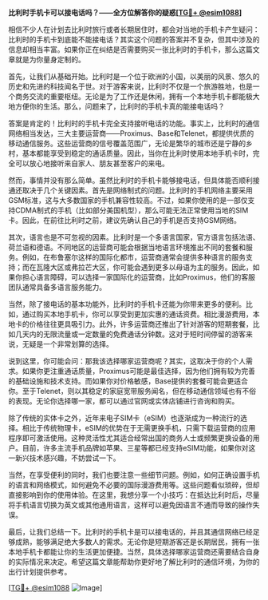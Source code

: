 **比利时手机卡可以接电话吗？——全方位解答你的疑惑[[TG💪+ @esim1088](https://t.me/s/esim1088)]**

相信不少人在计划去比利时旅行或者长期居住时，都会对当地的手机卡产生疑问：比利时的手机卡到底能不能接电话？其实这个问题的答案并不复杂，但其中涉及的信息却相当丰富。如果你正在纠结是否需要购买一张比利时的手机卡，那么这篇文章就是为你量身定制的。

首先，让我们从基础开始。比利时是一个位于欧洲的小国，以美丽的风景、悠久的历史和先进的科技闻名于世。对于游客来说，比利时不仅是一个旅游胜地，也是一个商务交流的重要枢纽。无论是为了工作还是休闲，拥有一个本地手机卡都能极大地方便你的生活。那么，问题来了，比利时的手机卡真的能接电话吗？

答案是肯定的！比利时的手机卡完全支持接听电话的功能。事实上，比利时的通信网络相当发达，三大主要运营商——Proximus、Base和Telenet，都提供优质的移动通信服务。这些运营商的信号覆盖范围广，无论是繁华的城市还是宁静的乡村，基本都能享受到稳定的通话质量。因此，当你在比利时使用本地手机卡时，完全可以放心地接听来自家人、朋友甚至客户的来电。

然而，事情并没有那么简单。虽然比利时的手机卡能够接电话，但具体能否顺利接通还取决于几个关键因素。首先是网络制式的问题。比利时的手机网络主要采用GSM标准，这与大多数国家的手机兼容性较高。不过，如果你使用的是一部仅支持CDMA制式的手机（比如部分美国机型），那么可能无法正常使用当地的SIM卡。因此，在前往比利时之前，建议先确认自己的手机是否支持GSM网络。

其次，语言也是不可忽视的因素。比利时是一个多语言国家，官方语言包括法语、荷兰语和德语。不同地区的运营商可能会根据当地语言环境推出不同的套餐和服务。例如，在布鲁塞尔这样的国际化都市，运营商通常会提供多种语言的服务支持；而在瓦隆大区或弗拉芒大区，你可能会遇到更多以母语为主的服务。因此，如果你担心语言障碍，可以选择一家国际化的运营商，比如Proximus，他们的客服团队通常具备多语言服务能力。

当然，除了接电话的基本功能外，比利时的手机卡还能为你带来更多的便利。比如，通过购买本地手机卡，你可以享受到更加实惠的通话资费。相比漫游费用，本地卡的价格往往更具吸引力。此外，许多运营商还推出了针对游客的短期套餐，比如几天内的无限流量或一定数量的免费通话分钟数。这对于短时间停留的游客来说，无疑是一个非常划算的选择。

说到这里，你可能会问：那我该选择哪家运营商呢？其实，这取决于你的个人需求。如果你更注重通话质量，Proximus可能是最佳选择，因为他们拥有较为完善的基础设施和技术支持。而如果你对价格敏感，Base提供的套餐可能会更适合你。至于Telenet，则以其稳定的家庭宽带服务闻名，但在移动通信领域也有不俗的表现。无论你选择哪一家，都可以通过官网或实体店铺进行咨询和购买。

除了传统的实体卡之外，近年来电子SIM卡（eSIM）也逐渐成为一种流行的选择。相比于传统物理卡，eSIM的优势在于无需更换手机，只需下载运营商的应用程序即可激活使用。这种灵活性尤其适合经常出国的商务人士或频繁更换设备的用户。目前，许多主流手机品牌如苹果、三星等都已经支持eSIM功能，如果你对这一新兴技术感兴趣，不妨尝试一下。

当然，在享受便利的同时，我们也要注意一些细节问题。例如，如何正确设置手机的语言和网络模式，如何避免不必要的国际漫游费用等。这些问题看似琐碎，但却直接影响到你的使用体验。在这里，我想分享一个小技巧：在抵达比利时后，尽量将手机语言切换为英文或其他通用语言，这样可以避免因语言不通而导致的操作失误。

最后，让我们总结一下。比利时的手机卡是可以接电话的，并且其通信网络已经足够成熟，能够满足绝大多数人的需求。无论你是短期游客还是长期居民，拥有一张本地手机卡都能让你的生活更加便捷。当然，具体选择哪家运营商还需要结合自身的实际情况来决定。希望这篇文章能帮助你更好地了解比利时的通信环境，为你的出行计划提供参考。

[[TG💪+ @esim1088](https://t.me/s/esim1088) ![Image](https://i.postimg.cc/4NQfJmqS/Snipaste-2025-05-13-00-14-12.png)]